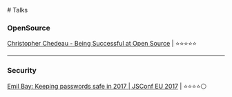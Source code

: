 # Talks

### OpenSource

[Christopher Chedeau - Being Successful at Open Source](https://www.youtube.com/watch?v=nRF0OVQL9Nw) | ⭐⭐⭐⭐⭐

---
### Security

[Emil Bay: Keeping passwords safe in 2017 | JSConf EU 2017](https://www.youtube.com/watch?v=nRF0OVQL9Nw) | ⭐⭐⭐⭐⚪
